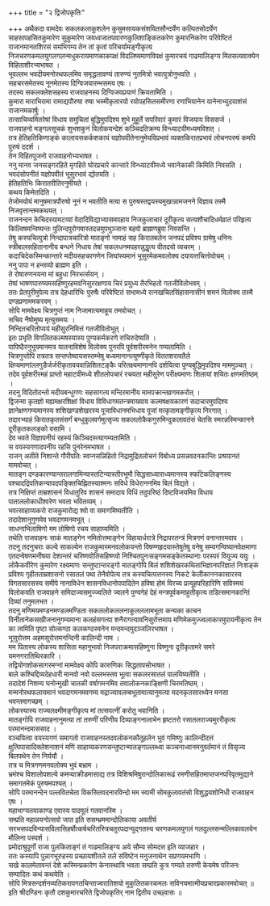 +++
title = "२ द्विजोपकृतिः"

+++
अथैकदा वामदेवः सकलकलाकुशलेन कुसुमसायकसंशयितसौन्दर्येण कल्पितसोदर्येण साहसापहसितकुमारेण सुकुमारेण जयध्वजातपवारणकुलिशाङ्कितकरेण कुमारनिकरेण परिवेष्टितं राजानमानतशिरसं समभिगम्य तेन तां कृतां परिचर्यामङ्गीकृत्य निजचरणकमलयुगलगलन्मधुकरायमाणकाकपक्षं विदलिष्यमाणविपक्षं कुमारचयं गाढमालिङ्ग्य मितसत्यवाक्येन विहिताशीरभ्यभाषत ।  
भूवल्लभ भवदीयमनोरथफलमिव समृद्धलावण्यं तारुण्यं नुतमित्रो भवत्पुत्रोनुभवति ।  
सहचरसमेतस्य नूनमेतस्य दिग्विजयारम्भसमय एषः ।  
तदस्य सकलक्लेशसहस्य राजवाहनस्य दिग्विजयप्रयाणं क्रियतामिति ।  
कुमारा माराभिरामा रामाद्यपौरुषा रुषा भस्मीकृतारयो रयोपहसितसमीरणा रणाभियानेन यानेनाभ्युदयाशंसं राजानमकार्षुः ।  
तत्साचिव्यमितरेषां विधाय समुचितां बुद्धिमुपदिश्य शुभे मुहूर्ते सपरिवारं कुमारं विजयाय विससर्ज ।  
राजवाहनो मङ्गलसूचकं शुभशकुनं विलोकयन्देशं कञ्चिदतिक्रम्य विन्ध्याटवीमध्यमविशत् ।  
तत्र हेतिहतिकिणाङ्कं कालायसकर्कशकायं यज्ञोपवीतेनानुमेयविप्रभावं व्यक्तकिरातप्रभावं लोचनपरुषं कमपि पुरुषं ददर्श ।  
तेन विहितपूजनो राजवाहनोभ्यभाषत ।  
ननु मानव जनसङ्गरहिते मृगहिते घोरप्रचारे कान्तारे विन्ध्याटवीमध्ये भवानेकाकी किमिति निवसति ।  
भवदंसोपनीतं यज्ञोपवीतं भूसुरभावं द्योतयति ।  
हेतिहतिभिः किरातरीतिरनुमीयते ।  
कथय किमेतदिति ।  
तेजोमयोयं मानुषमात्रपौरुषो नूनं न भवतीति मत्वा स पुरुषस्तद्वयस्यमुखान्नामजनने विज्ञाय तस्मै निजवृत्तान्तमकथयत् ।  
राजनन्दन केचिदस्यामटव्यां वेदादिविद्याभ्यासमपहाय निजकुलाचारं दूरीकृत्य सत्यशौचादिधर्मव्रातं परिहृत्य किल्विषमन्विष्यन्तः पुलिन्दपुरोगमास्तदन्नमुपभुञ्जाना बहवो ब्राह्मणब्रुवा निवसन्ति ।  
तेषु कस्यचित्पुत्रो निन्दापात्रचारित्रो मातङ्गो नामाहं सह किरातबलेन जनपदं प्रविश्य ग्रामेषु धनिनः स्त्रीबालसहितानानीय बन्धने निधाय तेषां सकलधनमपहरन्नुद्धृत्य वीतदयो व्यचरम् ।  
कदाचिदेकस्मिन्कान्तारे मदीयसहचरगणेन जिघांस्यमानं भूसुरमेकमवलोक्य दयायत्तचित्तोवोचम् ।  
ननु पापा न हन्तव्यो ब्राह्मण इति ।  
ते रोषारुणनयना मां बहुधा निरभर्त्सयन् ।  
तेषां भाषणपारुष्यमसहिष्णुरहमवनिसुररक्षणाय चिरं प्रयुध्य तैरभिहतो गतजीवितोभवम् ।  
ततः प्रेतपुरीमुपेत्य तत्र देहधारिभिः पुरुषैः परिवेष्टितं सभामध्ये रत्नखचितसिंहासनासीनं शमनं विलोक्य तस्मै दण्डप्रणाममकरवम् ।  
सोपि मामवेक्ष्य चित्रगुप्तं नाम निजामात्यमाहूय तमवोचत् ।  
सचिव नैषोमुष्य मृत्युसमयः ।  
निन्दितचरितोप्ययं महीसुरनिमित्तं गतजीवितोभूत् ।  
इतः प्रभृति विगलितकल्मषस्यास्य पुण्यकर्मकरणे रुचिरुदेष्यति ।  
पापिष्ठैरनुभूयमानमत्र यातनाविशेषं विलोक्य पुनरपि पूर्वशरीरमनेन गम्यतामिति ।  
चित्रगुप्तोपि तत्रतत्र सन्तप्तेष्वायसस्तम्भेषु बध्यमानानत्युष्णीकृते विततशरावतैले क्षिप्यमाणांल्लगुडैर्जर्जरीकृतावयवान्निशितटङ्कैः परितक्ष्यमाणानपि दर्शयित्वा पुण्यबुद्धिमुपदिश्य माममुञ्चत् ।  
तदेव पूर्वशरीरमहं प्राप्तो महाटवीमध्ये शीतलोपचारं रचयता महीसुरेण परीक्ष्यमाणः शिलायां शयितः क्षणमतिष्ठम् ।  
तदनु विदितोदन्तो मदीयबन्धुगणः सहसागत्य मन्दिरमानीय मामपक्रान्तव्रणमकरोत् ।  
द्विजन्मा कृतज्ञो मह्यमक्षरशिक्षां विधाय विविधागमतन्त्रमाख्याय कल्मषक्षयकारणं सदाचारमुपदिश्य ज्ञानेक्षणगम्यमानस्य शशिखण्डशेखरस्य पूजाविधानमभिधाय पूजां मत्कृतामङ्गीकृत्य निरगात् ।  
तदारभ्याहं किरातकृतसंसर्गं बन्धुकुलवर्गमुत्सृज्य सकललोकैकगुरुमिन्दुकलावतंसं चेतसि स्मरन्नस्मिन्कानने दूरीकृतकलङ्को वसामि ।  
देव भवते विज्ञापनीयं रहस्यं किञ्चिदस्त्यागम्यतामिति ।  
स वयस्यगणादपनीय रहसि पुनरेनमभाषत ।  
राजन् अतीते निशान्ते गौरीपतिः स्वप्नसन्निहितो निद्रामुद्रितलोचनं विबोध्य प्रसन्नवदनकान्तिः प्रश्रयानतं मामवोचत् ।  
मातङ्ग दण्डकारण्यान्तरालगामिन्यास्तटिन्यास्तीरभूमौ सिद्धसाध्याराध्यमानस्य स्फटिकलिङ्गस्य पश्चादद्रिपतिकन्यापदपङ्क्तिचिह्नितस्याश्मनः सविधे विधेराननमिव बिलं विद्यते ।  
तत्र निक्षिप्तं ताम्रशासनं विधातुरिव शासनं समादाय विधिं तदुपरिष्ठं दिष्टविजयमिव विधाय पाताललोकाधीश्वरेण भवता भवितव्यम् ।  
भवत्साहाय्यकरो राजकुमारोद्य श्वो वा समागमिष्यतीति ।  
तदादेशानुगुणमेव भवदागमनमभूत् ।  
साधनाभिलाषिणो मम तोषिणो रचय साहाय्यमिति ।  
तथेति राजवाहनः साकं मातङ्गेन नमितोत्तमाङ्गेन विहायार्धरात्रे निद्रापरतन्त्रं मित्रगणं वनान्तरमवाप ।  
तदनु तदनुचराः कल्ये साकल्येन राजकुमारमनवलोकयन्तो विषण्णहृदयास्तेषुतेषु वनेषु सम्यगन्विष्यानवेक्षमाणा एतदन्वेषणमनीषया देशान्तरं चरिष्णवोतिसहिष्णवो निश्चितपुनःसङ्गमसङ्केतस्थानाः परस्परं वियुज्य ययुः ।  
लोकैकवीरेण कुमारेण रक्ष्यमाणः सन्तुष्टान्तरङ्गो मातङ्गोपि बिलं शशिशेखरकथिताभिज्ञानपरिज्ञातं निःशङ्कं प्रविश्य गृहीतताम्रशासनो रसातलं पथा तेनैवोपेत्य तत्र कस्यचित्पत्तनस्य निकटे केलीकाननकासारस्य विगतसारसस्य समीपे नानाविधेन शासनविधानोपपादितेन हविषा होमं विरच्य प्रत्यूहपरिहारिणि सविस्मयं विलोकयति राजवाहने समिदाज्यसमुज्ज्वलिते ज्वलने पुण्यगेहं देहं मन्त्रपूर्वकमाहुतीकृत्य तडित्समानकान्तिं दिव्यां तनुमलभत ।  
तदनु मणिमयमण्डनमण्डलमण्डिता सकललोकललनाकुलललामभूता कन्यका काचन विनीतानेकसखीजनानुगम्यमाना कलहंसगत्या शनैरागत्यावनिसुरोत्तमाय मणिमेकमुज्ज्वलाकारमुपायनीकृत्य तेन का त्वमिति पृष्टा सोत्कण्ठा कलकण्ठस्वनेन मन्दमन्दमुदञ्जलिरभाषत ।  
भूसुरोत्तम अहमसुरोत्तमनन्दिनी कालिन्दी नाम ।  
मम पितास्य लोकस्य शासिता महानुभावो निजपराक्रमासहिष्णुना विष्णुना दूरीकृतामरे समरे यमनगरातिथिरकारि ।  
तद्वियोगशोकसागरमग्नां मामवेक्ष्य कोपि कारुणिकः सिद्धतापसोभाषत ।  
बाले कश्चिद्दिव्यदेहधारी मानवो नवो वल्लभस्तव भूत्वा सकलरसातलं पालयिष्यतीति ।  
तदादेशं निशम्य घनोन्मुखी चातकी वर्षागमनमिव तवालोकनकाङ्क्षिणी चिरमतिष्ठम् ।  
मन्मनोरथफलायमानं भवदागमनमवगम्य मद्राज्यावलम्बभूतामात्यानुमत्या मदनकृतसारथ्येन मनसा भवन्तमागच्छम् ।  
लोकस्यास्य राज्यलक्ष्मीमङ्गीकृत्य मां तत्सपत्नीं करोतु भवानिति ।  
मातङ्गोपि राजवाहनानुमत्या तां तरुणीं परिणीय दिव्याङ्गनालाभेन हृष्टतरो रसातलराज्यमुररीकृत्य परमानन्दमाससाद ।  
वञ्चयित्वा वयस्यगणं समागतो राजवाहनस्तदवलोकनकौतूहलेन भुवं गमिष्णुः कालिन्दीदत्तं क्षुत्पिपासादिक्लेशनाशनं मणिं साहाय्यकरणसन्तुष्टान्मातङ्गाल्लब्ध्वा कञ्चनाध्वानमनुवर्तमानं तं विसृज्य बिलपथेन तेन निर्ययौ ।  
तत्र च मित्रगणमनवलोक्य भुवं बभ्राम ।  
भ्रमंश्च विशालोपशल्ये कमप्याक्रीडमासाद्य तत्र विशिश्रमिषुरान्दोलिकारूढं रमणीसहितमाप्तजनपरिवृतमुद्याने समागतमेकं पुरुषमपश्यत् ।  
सोपि परमानन्देन पल्लवितचेता विकसितवदनारविन्दो मम स्वामी सोमकुलावतंसो विशुद्धयशोनिधी राजवाहन एषः ।  
महाभाग्यतयाकाण्ड एवास्य पादमूलं गतवानस्मि ।  
सम्प्रति महान्नयनोत्सवो जात इति ससम्भ्रममान्दोलिकाया अवतीर्य सरभसपदविन्यासविलासिहर्षोत्कर्षचरितस्त्रिचतुरपदान्युद्गतस्य चरणकमलयुगलं गलदुल्लसन्मल्लिकावलयेन मौलिना पस्पर्श ।  
प्रमोदाश्रुपूर्णो राजा पुलकिताङ्गं तं गाढमालिङ्ग्य अये सौम्य सोमदत्त इति व्याजहार ।  
ततः कस्यापि पुन्नागभूरुहस्य प्रच्छायशीतले तले संविष्टेन मनुजनाथेन सप्रणयमभाणि ।  
सखे कालमेतावन्तं देशे कस्मिन्प्रकारेण केनास्थायि भवता सम्प्रति कुत्र गम्यते तरुणी केयमेष परिजनः सम्पादितः कथं कथयेति ।  
सोपि मित्रसन्दर्शनव्यतिकरापगतचिन्ताज्वरातिशयो मुकुलितकरकमलः सविनयमात्मीयप्रचारप्रकारमवोचत् ॥  
इति श्रीदण्डिनः कृतौ दशकुमारचरिते द्विजोपकृतिर् नाम द्वितीय उच्छ्वासः ॥  
